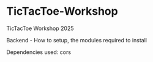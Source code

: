 # TicTacToe-Workshop
TicTacToe Workshop 2025  


Backend - How to setup, the modules required to install 


Dependencies used:
cors 